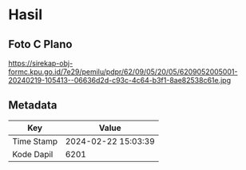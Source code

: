 # Hasil

## Foto C Plano

https://sirekap-obj-formc.kpu.go.id/7e29/pemilu/pdpr/62/09/05/20/05/6209052005001-20240219-105413--06636d2d-c93c-4c64-b3f1-8ae82538c61e.jpg


## Metadata

| Key        | Value               |
| ---------- | ------------------- |
| Time Stamp | 2024-02-22 15:03:39 |
| Kode Dapil | 6201                |



